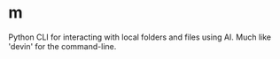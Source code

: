 # m
Python CLI for interacting with local folders and files using AI. Much like 'devin' for the command-line.
